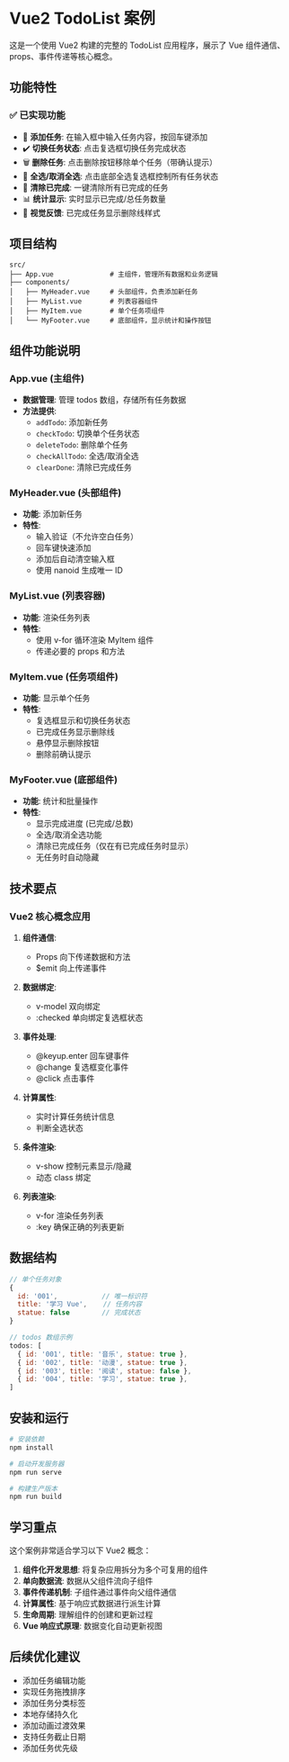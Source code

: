 # Vue2 TodoList 案例

这是一个使用 Vue2 构建的完整的 TodoList 应用程序，展示了 Vue 组件通信、props、事件传递等核心概念。

## 功能特性

### ✅ 已实现功能

-   📝 **添加任务**: 在输入框中输入任务内容，按回车键添加
-   ✔️ **切换任务状态**: 点击复选框切换任务完成状态
-   🗑️ **删除任务**: 点击删除按钮移除单个任务（带确认提示）
-   🔘 **全选/取消全选**: 点击底部全选复选框控制所有任务状态
-   🧹 **清除已完成**: 一键清除所有已完成的任务
-   📊 **统计显示**: 实时显示已完成/总任务数量
-   🎨 **视觉反馈**: 已完成任务显示删除线样式

## 项目结构

```
src/
├── App.vue              # 主组件，管理所有数据和业务逻辑
├── components/
│   ├── MyHeader.vue     # 头部组件，负责添加新任务
│   ├── MyList.vue       # 列表容器组件
│   ├── MyItem.vue       # 单个任务项组件
│   └── MyFooter.vue     # 底部组件，显示统计和操作按钮
```

## 组件功能说明

### App.vue (主组件)

-   **数据管理**: 管理 todos 数组，存储所有任务数据
-   **方法提供**:
    -   `addTodo`: 添加新任务
    -   `checkTodo`: 切换单个任务状态
    -   `deleteTodo`: 删除单个任务
    -   `checkAllTodo`: 全选/取消全选
    -   `clearDone`: 清除已完成任务

### MyHeader.vue (头部组件)

-   **功能**: 添加新任务
-   **特性**:
    -   输入验证（不允许空白任务）
    -   回车键快速添加
    -   添加后自动清空输入框
    -   使用 nanoid 生成唯一 ID

### MyList.vue (列表容器)

-   **功能**: 渲染任务列表
-   **特性**:
    -   使用 v-for 循环渲染 MyItem 组件
    -   传递必要的 props 和方法

### MyItem.vue (任务项组件)

-   **功能**: 显示单个任务
-   **特性**:
    -   复选框显示和切换任务状态
    -   已完成任务显示删除线
    -   悬停显示删除按钮
    -   删除前确认提示

### MyFooter.vue (底部组件)

-   **功能**: 统计和批量操作
-   **特性**:
    -   显示完成进度 (已完成/总数)
    -   全选/取消全选功能
    -   清除已完成任务（仅在有已完成任务时显示）
    -   无任务时自动隐藏

## 技术要点

### Vue2 核心概念应用

1. **组件通信**:

    - Props 向下传递数据和方法
    - $emit 向上传递事件

2. **数据绑定**:

    - v-model 双向绑定
    - :checked 单向绑定复选框状态

3. **事件处理**:

    - @keyup.enter 回车键事件
    - @change 复选框变化事件
    - @click 点击事件

4. **计算属性**:

    - 实时计算任务统计信息
    - 判断全选状态

5. **条件渲染**:

    - v-show 控制元素显示/隐藏
    - 动态 class 绑定

6. **列表渲染**:
    - v-for 渲染任务列表
    - :key 确保正确的列表更新

## 数据结构

```javascript
// 单个任务对象
{
  id: '001',           // 唯一标识符
  title: '学习 Vue',    // 任务内容
  statue: false        // 完成状态
}

// todos 数组示例
todos: [
  { id: '001', title: '音乐', statue: true },
  { id: '002', title: '动漫', statue: true },
  { id: '003', title: '阅读', statue: false },
  { id: '004', title: '学习', statue: true },
]
```

## 安装和运行

```bash
# 安装依赖
npm install

# 启动开发服务器
npm run serve

# 构建生产版本
npm run build
```

## 学习重点

这个案例非常适合学习以下 Vue2 概念：

1. **组件化开发思想**: 将复杂应用拆分为多个可复用的组件
2. **单向数据流**: 数据从父组件流向子组件
3. **事件传递机制**: 子组件通过事件向父组件通信
4. **计算属性**: 基于响应式数据进行派生计算
5. **生命周期**: 理解组件的创建和更新过程
6. **Vue 响应式原理**: 数据变化自动更新视图

## 后续优化建议

-   添加任务编辑功能
-   实现任务拖拽排序
-   添加任务分类标签
-   本地存储持久化
-   添加动画过渡效果
-   支持任务截止日期
-   添加任务优先级
